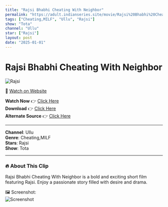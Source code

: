 ```yaml
---
title: "Rajsi Bhabhi Cheating With Neighbor"
permalink: "https://adult.indianseries.site/movie/Rajsi%20Bhabhi%20Cheating%20With%20Neighbor"
tags: ["Cheating,MILF", "Ullu", "Rajsi"]
show: "Tota"
channel: "Ullu"
star: ["Rajsi"]
layout: post
date: "2025-01-01"
---
```


# Rajsi Bhabhi Cheating With Neighbor

![Rajsi](https://shorts.desisins.com/wp-content/uploads/2024/09/Rajsi-DesiSins.com_.jpg)

🔗 [Watch on Website](https://adult.indianseries.site/movie/Rajsi%20Bhabhi%20Cheating%20With%20Neighbor)

**Watch Now** 👉 [Click Here](https://adult.indianseries.site/movie/Rajsi%20Bhabhi%20Cheating%20With%20Neighbor)  
**Download** 👉 [Click Here](https://adult.indianseries.site/movie/Rajsi%20Bhabhi%20Cheating%20With%20Neighbor)  
**Alternate Source** 👉 [Click Here](https://adult.indianseries.site/movie/Rajsi%20Bhabhi%20Cheating%20With%20Neighbor)

---

**Channel**: Ullu  
**Genre**: Cheating,MILF  
**Stars**: Rajsi  
**Show**: Tota

---

### 🔥 About This Clip

Rajsi Bhabhi Cheating With Neighbor is a bold and exciting short film featuring Rajsi. Enjoy a passionate story filled with desire and drama.
 
🖼️ Screenshot:  
![Screenshot](https://shorts.desisins.com/wp-content/uploads/2024/09/Rajsi-DesiSins.com_.jpg)
